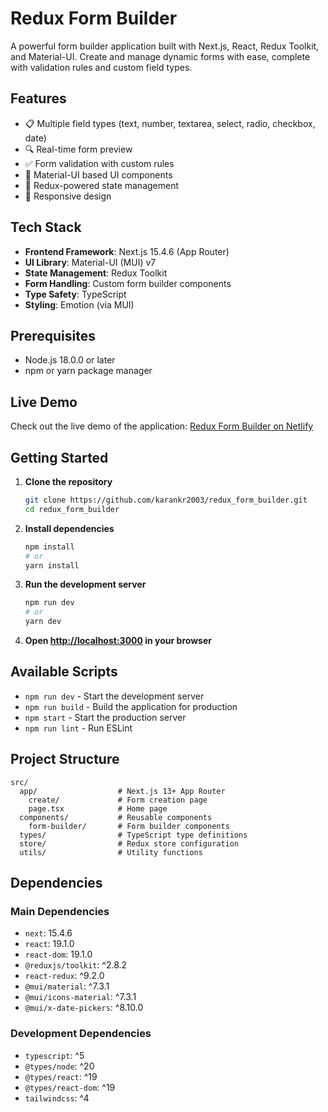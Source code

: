 # Redux Form Builder

A powerful form builder application built with Next.js, React, Redux Toolkit, and Material-UI. Create and manage dynamic forms with ease, complete with validation rules and custom field types.

## Features

- 📋 Multiple field types (text, number, textarea, select, radio, checkbox, date)
- 🔍 Real-time form preview
- ✅ Form validation with custom rules
- 🎨 Material-UI based UI components
- 🔄 Redux-powered state management
- 📱 Responsive design

## Tech Stack

- **Frontend Framework**: Next.js 15.4.6 (App Router)
- **UI Library**: Material-UI (MUI) v7
- **State Management**: Redux Toolkit
- **Form Handling**: Custom form builder components
- **Type Safety**: TypeScript
- **Styling**: Emotion (via MUI)

## Prerequisites

- Node.js 18.0.0 or later
- npm or yarn package manager

## Live Demo

Check out the live demo of the application: [Redux Form Builder on Netlify](https://redux-form-builder.netlify.app/)

## Getting Started

1. **Clone the repository**
   ```bash
   git clone https://github.com/karankr2003/redux_form_builder.git
   cd redux_form_builder
   ```

2. **Install dependencies**
   ```bash
   npm install
   # or
   yarn install
   ```

3. **Run the development server**
   ```bash
   npm run dev
   # or
   yarn dev
   ```

4. **Open [http://localhost:3000](http://localhost:3000) in your browser**

## Available Scripts

- `npm run dev` - Start the development server
- `npm run build` - Build the application for production
- `npm start` - Start the production server
- `npm run lint` - Run ESLint

## Project Structure

```
src/
  app/                  # Next.js 13+ App Router
    create/             # Form creation page
    page.tsx            # Home page
  components/           # Reusable components
    form-builder/       # Form builder components
  types/                # TypeScript type definitions
  store/                # Redux store configuration
  utils/                # Utility functions
```

## Dependencies

### Main Dependencies
- `next`: 15.4.6
- `react`: 19.1.0
- `react-dom`: 19.1.0
- `@reduxjs/toolkit`: ^2.8.2
- `react-redux`: ^9.2.0
- `@mui/material`: ^7.3.1
- `@mui/icons-material`: ^7.3.1
- `@mui/x-date-pickers`: ^8.10.0

### Development Dependencies
- `typescript`: ^5
- `@types/node`: ^20
- `@types/react`: ^19
- `@types/react-dom`: ^19
- `tailwindcss`: ^4
